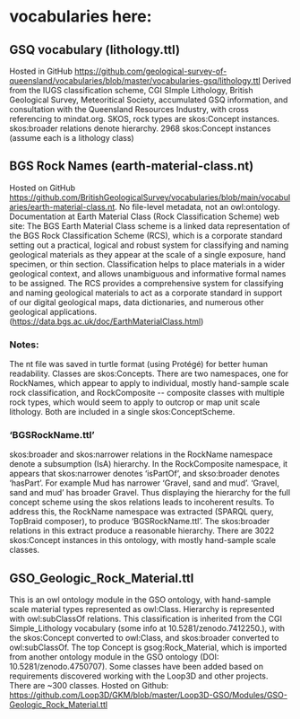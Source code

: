 # vocabularies here:

## GSQ vocabulary (lithology.ttl) 
Hosted in GitHub  https://github.com/geological-survey-of-queensland/vocabularies/blob/master/vocabularies-gsq/lithology.ttl
Derived from the IUGS classification scheme, CGI SImple Lithology, British Geological Survey, Meteoritical Society, accumulated GSQ information, and consultation with the Queensland Resources Industry, with cross referencing to mindat.org.
SKOS, rock types are skos:Concept instances. skos:broader relations denote hierarchy. 2968 skos:Concept instances (assume each is a lithology class)

## BGS Rock Names (earth-material-class.nt)
Hosted on GitHub https://github.com/BritishGeologicalSurvey/vocabularies/blob/main/vocabularies/earth-material-class.nt. No file-level metadata, not an owl:ontology.
Documentation at Earth Material Class (Rock Classification Scheme) web site:
The BGS Earth Material Class scheme is a linked data representation of the BGS Rock Classification Scheme (RCS), which is a corporate standard setting out a practical, logical and robust system for classifying and naming geological materials as they appear at the scale of a single exposure, hand specimen, or thin section. Classification helps to place materials in a wider geological context, and allows unambiguous and informative formal names to be assigned.  The RCS provides a comprehensive system for classifying and naming geological materials to act as a corporate standard in support of our digital geological maps, data dictionaries, and numerous other geological applications. (https://data.bgs.ac.uk/doc/EarthMaterialClass.html)

### Notes: 
The nt file was saved in turtle format (using Protégé) for better human readability. Classes are skos:Concepts. There are two namespaces, one for RockNames, which appear to apply to individual, mostly hand-sample scale rock classification, and RockComposite -- composite classes with multiple rock types, which would seem to apply to outcrop or map unit scale lithology. Both are included in a single skos:ConceptScheme.

### ‘BGSRockName.ttl’
skos:broader and skos:narrower relations in the RockName namespace denote a subsumption (IsA) hierarchy. In the RockComposite namespace, it appears that skos:narrower denotes ‘isPartOf’, and skso:broader denotes ‘hasPart’. For example Mud has narrower ‘Gravel, sand and mud’. ‘Gravel, sand and mud’ has broader Gravel.  Thus displaying the hierarchy for the full concept scheme using the skos relations leads to incoherent results.  To address this, the RockName namespace was extracted (SPARQL query, TopBraid composer), to produce ‘BGSRockName.ttl’. The skos:broader relations in this extract produce a reasonable hierarchy.  There are 3022 skos:Concept instances in this ontology, with mostly hand-sample scale classes.

## GSO_Geologic_Rock_Material.ttl
This is an owl ontology module in the GSO ontology, with hand-sample scale material types represented as owl:Class.  Hierarchy is represented with owl:subClassOf relations. This classification is inherited from the CGI Simple_Lithology vocabulary (some info at 10.5281/zenodo.7412250.), with the skos:Concept converted to owl:Class, and skos:broader converted to owl:subClassOf. The top Concept is gsog:Rock_Material, which is imported from another ontology module in the GSO ontology (DOI: 10.5281/zenodo.4750707).   Some classes have been added based on requirements discovered working with the Loop3D and other projects. There are ~300 classes. Hosted on Github: https://github.com/Loop3D/GKM/blob/master/Loop3D-GSO/Modules/GSO-Geologic_Rock_Material.ttl

